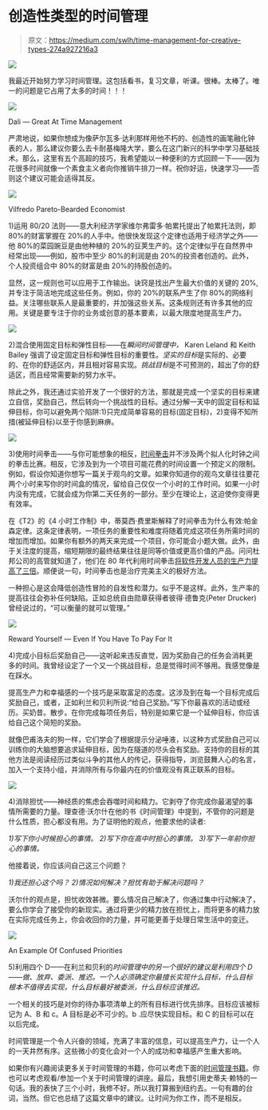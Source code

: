# 创造性类型的时间管理

> 原文：<https://medium.com/swlh/time-management-for-creative-types-274a927216a3>

![](img/fe0bc2e6cfb5642395aeca0968fe9250.png)

我最近开始努力学习时间管理。这包括看书，复习文章，听课。很棒。太棒了。唯一的问题是它占用了太多的时间！！！

![](img/9b7e38b7e623c61a2ed318f29b2f0c67.png)

Dali — Great At Time Management

严肃地说，如果你想成为像萨尔瓦多·达利那样用他不朽的、创造性的画笔融化钟表的人，那么建议你要么去卡耐基梅隆大学，要么在这门新兴的科学中学习基础技术。那么，这里有五个高超的技巧，我希望能以一种便利的方式回顾一下——因为花很多时间就像一个素食主义者向你推销牛排刀一样。祝你好运，快速学习——否则这个建议可能会适得其反。

![](img/31b088dea4584bb29fe7634148061cde.png)

Vilfredo Pareto-Bearded Economist

1)运用 80/20 法则——意大利经济学家维尔弗雷多·帕累托提出了帕累托法则，即 80%的财富掌握在 20%的人手中。他很快发现这个定律也适用于经济学之外——他 80%的菜园豌豆是由他种植的 20%的豆荚生产的。这个定律似乎在自然界中经常出现——例如，股市中至少 80%的利润是由 20%的投资者创造的。此外，个人投资组合中 80%的财富是由 20%的持股创造的。

显然，这一规则也可以应用于工作输出。诀窍是找出产生最大价值的关键的 20%,并专注于简洁地完成这些任务。例如，你的 20%的联系产生了你 80%的网络利益。关注哪些联系人是最重要的，并加强这些关系。这条规则还有许多其他的应用。关键是要专注于你的业务或创意的基本要素，以最大限度地提高生产力。

![](img/f88f6c377a2391040b23222c4340daf8.png)

2)混合使用固定目标和弹性目标——在*瞬间时间管理中，* Karen Leland 和 Keith Bailey 强调了设定固定目标和弹性目标的重要性。*坚实的目标*是实际的、必要的、在你的舒适区内，并且相对容易实现。*挑战目标*是不可预测的，超出了你的舒适区，而且经常需要新的努力水平。

除此之外，我还通过实验开发了一个很好的方法，那就是完成一个坚实的目标来建立自信，奖励自己，然后转向一个挑战性的目标。通过分解一天中的固定目标和延伸目标，你可以避免两个陷阱:1)只完成简单容易的目标(固定目标)，2)变得不知所措(被延伸目标)以至于你感到麻痹。

![](img/0b2a8320ec02db705afb930b1e20cb2c.png)

3)使用时间拳击——与你可能想象的相反，[时间拳击](http://en.wikipedia.org/wiki/Timeboxing)并不涉及两个拟人化时钟之间的拳击比赛。相反，它涉及到为一个项目可能花费的时间设置一个预定义的限制。例如，假设你知道你想写一篇关于观鸟的文章。如果你知道你的观鸟文章往往要花两个小时来写你的时间盒的情况，留给自己仅仅一个小时的工作时间。如果一小时内没有完成，它就会成为你第二天任务的一部分。至少在理论上，这迫使你变得更有效率。

在《T2》的《4 小时工作制》中，蒂莫西·费里斯解释了时间拳击为什么有效:帕金森定律。这条定律表明，一项任务的重要性和难度将随着完成这项任务所需时间的增加而增加。如果你有额外的两天来完成一个项目，你可能会小题大做。此外，由于关注度的提高，缩短期限的最终结果往往是同等价值或更高价值的产品。问问杜邦公司的高管就知道了，他们在 80 年代利用时间拳击[将软件开发人员的生产力提高了三倍](http://en.wikipedia.org/wiki/Timeboxing)。顺便说一句，时间拳击也是治疗完美主义的极好方法。

一种担心是这会降低创造性冒险的自发性和潜力。似乎不是这样。此外，生产率的提高往往会弥补任何缺陷。正如总统自由勋章获得者彼得·德鲁克(Peter Drucker)曾经说过的，“可以衡量的就可以管理。”

![](img/d7cfda35bcd567677b7c5e4c4658998b.png)

Reward Yourself — Even If You Have To Pay For It

4)完成小目标后奖励自己——这听起来违反直觉，因为奖励自己的任务会消耗更多的时间。我曾经设定了一个又一个挑战目标，总是觉得时间不够用。我感觉像是在踩水。

提高生产力和幸福感的一个技巧是采取富足的态度。这涉及到在每一个目标完成后奖励自己，或者，正如利兰和贝利所说:“给自己奖励。”写下你最喜欢的活动或经历。买奶昔。散步。在你完成每项任务后，特别是如果它是一个延伸目标，你应该给自己这个简短的奖励。

就像巴甫洛夫的狗一样，它们学会了根据提示分泌唾液，以这种方式奖励自己可以训练你的大脑想要追求延伸目标，因为在隧道的尽头会有奖励。支持你的目标的其他方法是阅读经历过类似斗争的其他人的传记，获得指导，浏览鼓舞人心的名言，加入一个支持小组，并消除所有与你最内在的价值观没有真正联系的目标。

![](img/d010adcc7681d26069b417563934b148.png)

4)消除担忧——神经质的焦虑会吞噬时间和精力。它剥夺了你完成你最渴望的事情所需要的力量。理查德·沃尔什在他的书《时间管理》中提到，不管你的问题是什么性质，担心都没有用。为了证明他的观点，他要求他的读者:

*1)写下你小时候担心的事情。*
*2)写下你在高中时担心的事情。*
*3)写下一年前你担心的事情。*

他接着说，你应该问自己这三个问题？

*1)我还担心这个吗？*
*2)情况如何解决？担忧有助于解决问题吗？*

沃尔什的观点是，担忧收效甚微。要么情况自己解决了，你通过集中行动解决了，要么你学会了接受你的新现实。通过将更少的精力放在担忧上，而将更多的精力放在实际完成任务上，你会收回你的力量，并可能更善于处理日常生活中的变迁。

![](img/6e60020fedaeb4a08565a5910dfdd315.png)

An Example Of Confused Priorities

5)利用四个 D——在利兰和贝利的*时间管理中的另一个很好的建议是利用四个 D——做、放弃、委派、推迟。一个人必须确定你最擅长实现什么目标，什么目标根本不值得去实现，什么目标最好被委派，什么目标应该推迟。*

一个相关的技巧是对你的待办事项清单上的所有目标进行优先排序。目标应该被标记为 A、B 和 c。A 目标是必不可少的。b .应尽快实现目标。和 C 的目标可以在以后完成。

时间管理是一个令人兴奋的领域，充满了丰富的信息，可以提高生产力，让一个人的一天井然有序。这些微小的变化会对一个人的成功和幸福感产生重大影响。

如果你有兴趣阅读更多关于时间管理的书籍，你可以考虑下面的[时间管理书籍](http://www.time-management-central.net/time-management-books.html)。你也可以考虑观看/参加一个关于时间管理的讲座。最后，我想引用史蒂夫·赖特的一句话。我的表快了三个小时，我修不好。所以我打算搬到纽约去。一句有趣的台词，当然。但它也总结了这篇文章中的建议。让时间为你工作，而不是相反。
